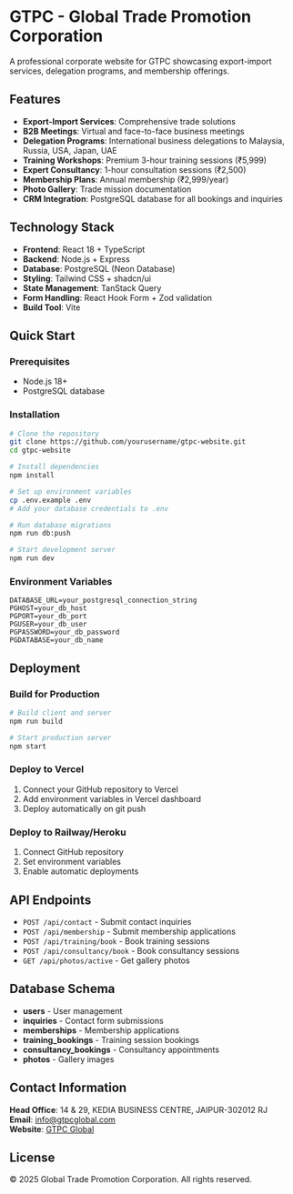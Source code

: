 # GTPC - Global Trade Promotion Corporation

A professional corporate website for GTPC showcasing export-import services, delegation programs, and membership offerings.

## Features

- **Export-Import Services**: Comprehensive trade solutions
- **B2B Meetings**: Virtual and face-to-face business meetings
- **Delegation Programs**: International business delegations to Malaysia, Russia, USA, Japan, UAE
- **Training Workshops**: Premium 3-hour training sessions (₹5,999)
- **Expert Consultancy**: 1-hour consultation sessions (₹2,500)
- **Membership Plans**: Annual membership (₹2,999/year)
- **Photo Gallery**: Trade mission documentation
- **CRM Integration**: PostgreSQL database for all bookings and inquiries

## Technology Stack

- **Frontend**: React 18 + TypeScript
- **Backend**: Node.js + Express
- **Database**: PostgreSQL (Neon Database)
- **Styling**: Tailwind CSS + shadcn/ui
- **State Management**: TanStack Query
- **Form Handling**: React Hook Form + Zod validation
- **Build Tool**: Vite

## Quick Start

### Prerequisites
- Node.js 18+ 
- PostgreSQL database

### Installation

```bash
# Clone the repository
git clone https://github.com/yourusername/gtpc-website.git
cd gtpc-website

# Install dependencies
npm install

# Set up environment variables
cp .env.example .env
# Add your database credentials to .env

# Run database migrations
npm run db:push

# Start development server
npm run dev
```

### Environment Variables

```env
DATABASE_URL=your_postgresql_connection_string
PGHOST=your_db_host
PGPORT=your_db_port
PGUSER=your_db_user
PGPASSWORD=your_db_password
PGDATABASE=your_db_name
```

## Deployment

### Build for Production

```bash
# Build client and server
npm run build

# Start production server
npm start
```

### Deploy to Vercel

1. Connect your GitHub repository to Vercel
2. Add environment variables in Vercel dashboard
3. Deploy automatically on git push

### Deploy to Railway/Heroku

1. Connect GitHub repository
2. Set environment variables
3. Enable automatic deployments

## API Endpoints

- `POST /api/contact` - Submit contact inquiries
- `POST /api/membership` - Submit membership applications
- `POST /api/training/book` - Book training sessions
- `POST /api/consultancy/book` - Book consultancy sessions
- `GET /api/photos/active` - Get gallery photos

## Database Schema

- **users** - User management
- **inquiries** - Contact form submissions
- **memberships** - Membership applications
- **training_bookings** - Training session bookings
- **consultancy_bookings** - Consultancy appointments
- **photos** - Gallery images

## Contact Information

**Head Office**: 14 & 29, KEDIA BUSINESS CENTRE, JAIPUR-302012 RJ  
**Email**: info@gtpcglobal.com  
**Website**: [GTPC Global](https://gtpcglobal.com)

## License

© 2025 Global Trade Promotion Corporation. All rights reserved.